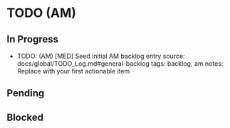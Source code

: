 # TODO (AM)

## In Progress

- TODO: (AM) [MED] Seed initial AM backlog entry <!-- id: TODO-20251002-351 -->
  source: docs/global/TODO_Log.md#general-backlog
  tags: backlog, am
  notes: Replace with your first actionable item

## Pending

## Blocked
